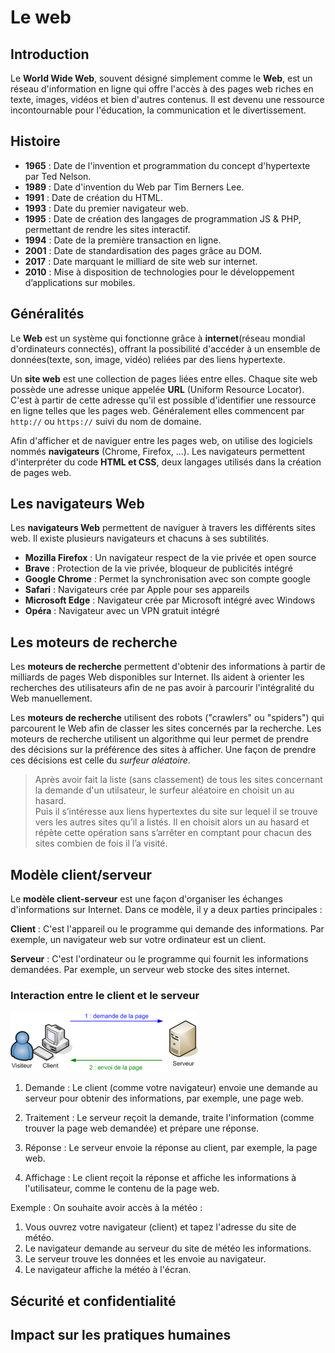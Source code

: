 
# Le web  

## Introduction  
Le __World Wide Web__, souvent désigné simplement comme le __Web__, est un réseau d'information en ligne qui offre l'accès à des pages web riches en texte, images, vidéos et bien d'autres contenus. Il est devenu une ressource incontournable pour l'éducation, la communication et le divertissement.


## Histoire  

- __1965__ : Date de l'invention et programmation du concept d'hypertexte par Ted Nelson.  
- __1989__ : Date d'invention du Web par Tim Berners Lee.     
- __1991__ : Date de création du HTML.    
- __1993__ : Date du premier navigateur web.     
- __1995__ : Date de création des langages de programmation JS & PHP, permettant de rendre les sites interactif.     
- __1994__ : Date de la première transaction en ligne.    
- __2001__ : Date de standardisation des pages grâce au DOM.    
- __2017__ : Date marquant le milliard de site web sur internet.      
- __2010__ : Mise à disposition de technologies pour le développement d’applications sur mobiles.      


## Généralités  

Le __Web__ est un système qui fonctionne grâce à __internet__(réseau mondial d'ordinateurs connectés), offrant la possibilité d'accéder à un ensemble de données(texte, son, image, vidéo) reliées par des liens hypertexte.  

Un __site web__ est une collection de pages liées entre elles. Chaque site web possède une adresse unique appelée __URL__ (Uniform Resource Locator). C'est à partir de cette adresse qu'il est possible d'identifier une ressource en ligne telles que les pages web. Généralement elles commencent par `http://` ou `https://` suivi du nom de domaine.  

Afin d'afficher et de naviguer entre les pages web, on utilise des logiciels nommés __navigateurs__ (Chrome, Firefox, ...).
Les navigateurs permettent d'interpréter du code __HTML et CSS__, deux langages utilisés dans la création de pages web.  


## Les navigateurs Web    

Les __navigateurs Web__ permettent de naviguer à travers les différents sites web. Il existe plusieurs navigateurs et chacuns à ses subtilités. 

- __Mozilla Firefox__ : Un navigateur respect de la vie privée et open source  
- __Brave__ : Protection de la vie privée, bloqueur de publicités intégré   
- __Google Chrome__ : Permet la synchronisation avec son compte google  
- __Safari__ : Navigateurs crée par Apple pour ses appareils   
- __Microsoft Edge__ : Navigateur crée par Microsoft intégré avec Windows  
- __Opéra__ : Navigateur avec un VPN gratuit intégré   



## Les moteurs de recherche  

Les __moteurs de recherche__ permettent d'obtenir des informations à partir de milliards de pages Web disponibles sur Internet. Ils aident à orienter les recherches des utilisateurs afin de ne pas avoir à parcourir l'intégralité du Web manuellement.  

Les __moteurs de recherche__ utilisent des robots ("crawlers" ou "spiders") qui parcourent le Web afin de classer les sites concernés par la recherche. Les moteurs de recherche utilisent un algorithme qui leur permet de prendre des décisions sur la préférence des sites à afficher. Une façon de prendre ces décisions est celle du _surfeur aléatoire_.    


> Après avoir fait la liste (sans classement) de tous les sites concernant la demande d'un utilsateur, le surfeur aléatoire en choisit un au hasard.  
> Puis il s’intéresse aux liens hypertextes du site sur lequel il se trouve vers les autres sites qu’il a listés. Il en choisit alors un au hasard et répète cette opération sans s’arrêter en comptant pour chacun des sites combien de fois il l’a visité.





## Modèle client/serveur  

Le __modèle client-serveur__ est une façon d'organiser les échanges d'informations sur Internet. Dans ce modèle, il y a deux parties principales :

__Client__ : C'est l'appareil ou le programme qui demande des informations. Par exemple, un navigateur web sur votre ordinateur est un client.

__Serveur__ : C'est l'ordinateur ou le programme qui fournit les informations demandées. Par exemple, un serveur web stocke des sites internet.

### Interaction entre le client et le serveur 

![schéma client serveur](img/cs.png)


1. Demande : Le client (comme votre navigateur) envoie une demande au serveur pour obtenir des informations, par exemple, une page web.

2. Traitement : Le serveur reçoit la demande, traite l'information (comme trouver la page web demandée) et prépare une réponse.

3. Réponse : Le serveur envoie la réponse au client, par exemple, la page web.

4. Affichage : Le client reçoit la réponse et affiche les informations à l'utilisateur, comme le contenu de la page web.


Exemple :
On souhaite avoir accès à la météo :
1. Vous ouvrez votre navigateur (client) et tapez l'adresse du site de météo.
2. Le navigateur demande au serveur du site de météo les informations.
3. Le serveur trouve les données et les envoie au navigateur.
4. Le navigateur affiche la météo à l'écran.



## Sécurité et confidentialité

## Impact sur les pratiques humaines  